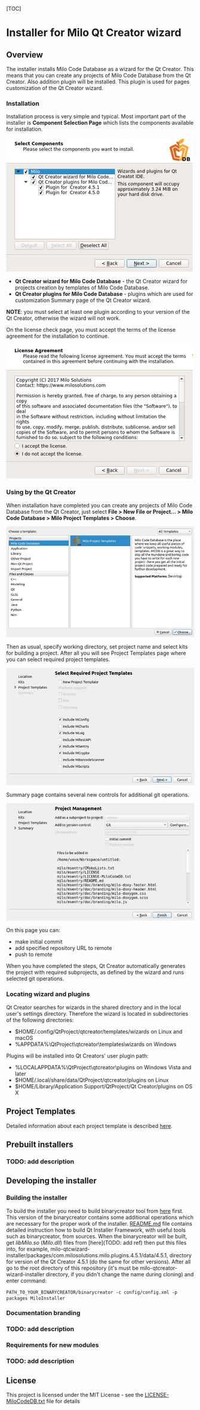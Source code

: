 [TOC]

# Installer for Milo Qt Creator wizard

## Overview

The installer installs Milo Code Database as a wizard for the Qt Creator. This means that you can create any projects of Milo Code Database from the Qt Creator.
Also addition plugin will be installed. This plugin is used for pages customization of the Qt Creator wizard.


### Installation

Installation process is very simple and typical. Most important part of the installer is **Component Selection Page** which lists the components available for installation.

![Component Selection Page](doc/img/components_page.png "Component Selection Page")

* **Qt Creator wizard for Milo Code Database** - the Qt Creator wizard for projects creation by templates of Milo Code Database. 
* **Qt Creator plugins for Milo Code Database** - plugins which are used for customization Summary page of the Qt Creator wizard.

**NOTE**: you must select at least one plugin according to your version of the Qt Creator, otherwise the wizard will not work.

On the license check page, you must accept the terms of the license agreement for the installation to continue.

![License Agreement Page](doc/img/license_page.png "License Agreement Page")


### Using by the Qt Creator

When installation have completed you can create any projects of Milo Code Database from the Qt Creator, just select **File > New File or Project... > Milo Code Database > Milo Project Templates > Choose**.

![New File or Project dialog](doc/img/new_file_or_project_dlg.png "MCDB in New File or Project dialog")

Then as usual, specify working directory, set project name and select kits for building a project. After all you will see Project Templates page where you can select required project templates.

![Project Templates page](doc/img/project_templates_page.png "Project Templates page")

Summary page contains several new controls for additional git operations.

![Summary page](doc/img/summary_page.png "Custom Summary page")

On this page you can:

* make initial commit
* add specified repository URL to remote
* push to remote

When you have completed the steps, Qt Creator automatically generates the project with required subprojects, as defined by the wizard and runs selected git operations.


### Locating wizard and plugins

Qt Creator searches for wizards in the shared directory and in the local user's settings directory. Therefore the wizard is located in subdirectories of the following directories:

* $HOME/.config/QtProject/qtcreator/templates/wizards on Linux and macOS
* %APPDATA%\QtProject\qtcreator\templates\wizards on Windows

Plugins will be installed into Qt Creators' user plugin path:

* %LOCALAPPDATA%\QtProject\qtcreator\plugins on Windows Vista and later
* $HOME/.local/share/data/QtProject/qtcreator/plugins on Linux
* $HOME/Library/Application Support/QtProject/Qt Creator/plugins on OS X


## Project Templates

Detailed information about each project template is described [here](https://docs.milosolutions.com/milo-code-db/main/subprojects.html).


## Prebuilt installers
### TODO: add description


## Developing the installer

### Building the installer

To build the installer you need to build binarycreator tool from [here](https://github.com/VMironiuk/installer-framework.git) first. This version of the binarycreator contains some additional operations which are necessary for the proper work of the installer. [README.md](https://github.com/VMironiuk/installer-framework/blob/master/README) file contains detailed instruction how to build Qt Installer Framework, with useful tools such as binarycreator, from sources.
When the binarycreator will be built, get *libMilo.so* (*Milo.dll*) files from [here](TODO: add ref) then put this files into, for example, milo-qtcwizard-installer/packages/com.milosolutions.milo.plugins.4.5.1/data/4.5.1, directory for version of the Qt Creator 4.5.1 (do the same for other versions).
After all go to the root directory of this repository (it's must be milo-qtcreator-wizard-installer directory, if you didn't change the name during cloning) and enter command:
```
PATH_TO_YOUR_BINARYCREATOR/binarycreator -c config/config.xml -p packages MiloInstaller
```


### Documentation branding
### TODO: add description


### Requirements for new modules
### TODO: add description


## License

This project is licensed under the MIT License - see the [LICENSE-MiloCodeDB.txt](LICENSE-MiloCodeDB.txt) file for details
